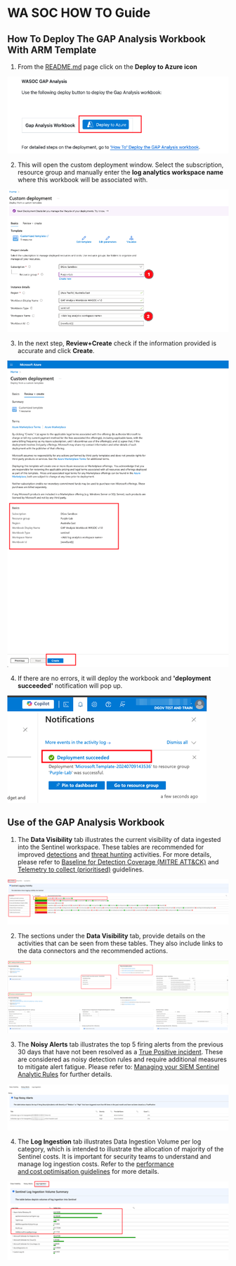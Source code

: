 # WA SOC HOW TO Guide

## How To Deploy The GAP Analysis Workbook With ARM Template  

1. From the [README.md](/utilities/tools/Gap-Analysis/README.md) page click on the **Deploy to Azure icon** 

![Deploy Gap Analysis to Azure](/utilities/screenshots/wrkbk-deploy.png)

2. This will open the custom deployment window. Select the subscription, resource group and manually enter the **log analytics workspace name** where this workbook will be associated with. 

![Custom deployment](/utilities/screenshots/wrkbk-deploy2.png)

3. In the next step, **Review+Create** check if the information provided is accurate and click **Create**. 

![Custom deployment](/utilities/screenshots/wrkbk-deploy3.png)

4. If there are no errors, it will deploy the workbook and **'deployment succeeded'** notification will pop up. 

![Custom deployment](/utilities/screenshots/wrkbk-deploy4.png)

## Use of the GAP Analysis Workbook

1. The **Data Visibility** tab illustrates the current visibility of data ingested into the Sentinel workspace. These tables are recommended for improved [detections](https://soc.cyber.wa.gov.au/baselines/data-sources/#5-detection-analytics) and [threat hunting](https://soc.cyber.wa.gov.au/guidelines/TTP_Hunt/ttp-detection-guidelines/#threat-hunting-guideline) activities. For more details, please refer to [Baseline for Detection Coverage (MITRE ATT&CK)](https://soc.cyber.wa.gov.au/baselines/data-sources/#baseline-for-detection-coverage-mitre-attck) and [Telemetry to collect (prioritised)](https://soc.cyber.wa.gov.au/onboarding/sentinel-guidance/?h=maturity+model#2-telemetry-to-collect-prioritised) guidelines.  

![Data Visibility](/utilities/screenshots/wrkbk-datavis.png)

2. The sections under the **Data Visibility** tab, provide details on the activities that can be seen from these tables. They also include links to the data connectors and the recommended actions. 

![Data Visibility](/utilities/screenshots/wrkbk-spltgrps.png)

3. The **Noisy Alerts** tab illustrates the top 5 firing alerts from the previous 30 days that have not been resolved as a [True Positive incident](https://learn.microsoft.com/en-us/azure/sentinel/investigate-cases#closing-an-incident). These are considered as noisy detection rules and require additional measures to mitigate alert fatigue. Please refer to: [Managing your SIEM Sentinel Analytic Rules](https://soc.cyber.wa.gov.au/guidelines/incident-reporting/?h=rules#41-managing-your-siem-sentinel-analytic-rules) for further details.  

![Data Visibility](/utilities/screenshots/wrkbk-noisy.png)

4. The **Log Ingestion** tab illustrates Data Ingestion Volume per log category, which is intended to illustrate the allocation of majority of the Sentinel costs. It is important for security teams to understand and manage log ingestion costs. Refer to the [performance and cost optimisation guidelines](https://soc.cyber.wa.gov.au/onboarding/sentinel-guidance/?h=cost#5-performance-and-cost-optimisation) for more details.  

![Data Visibility](/utilities/screenshots/wrkbk-logingestion.png)
